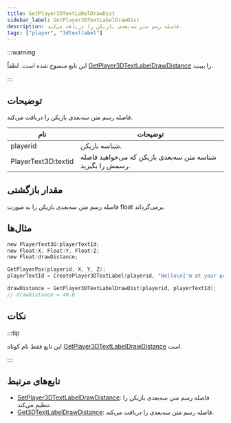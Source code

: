 ```yaml
---
title: GetPlayer3DTextLabelDrawDist
sidebar_label: GetPlayer3DTextLabelDrawDist
description: فاصله رسم متن سه‌بعدی بازیکن را دریافت می‌کند.
tags: ["player", "3dtextlabel"]
---
```


:::warning

این تابع منسوخ شده است. لطفاً [GetPlayer3DTextLabelDrawDistance](GetPlayer3DTextLabelDrawDistance) را ببینید.

:::

## توضیحات

فاصله رسم متن سه‌بعدی بازیکن را دریافت می‌کند.

| نام                 | توضیحات                                           |
| ------------------- | --------------------------------------------------- |
| playerid            | شناسه بازیکن.                                      |
| PlayerText3D:textid | شناسه متن سه‌بعدی بازیکن که می‌خواهید فاصله رسمش را بگیرید. |

## مقدار بازگشتی

فاصله رسم متن سه‌بعدی بازیکن را به صورت float برمی‌گرداند.

## مثال‌ها

```c
new PlayerText3D:playerTextId;
new Float:X, Float:Y, Float:Z;
new Float:drawDistance;

GetPlayerPos(playerid, X, Y, Z);
playerTextId = CreatePlayer3DTextLabel(playerid, "Hello\nI'm at your position", 0x008080FF, X, Y, Z, 40.0);

drawDistance = GetPlayer3DTextLabelDrawDist(playerid, playerTextId);
// drawDistance = 40.0
```

## نکات

:::tip

این تابع فقط نام کوتاه [GetPlayer3DTextLabelDrawDistance](GetPlayer3DTextLabelDrawDistance) است.

:::

## تابع‌های مرتبط

- [SetPlayer3DTextLabelDrawDistance](SetPlayer3DTextLabelDrawDistance): فاصله رسم متن سه‌بعدی بازیکن را تنظیم می‌کند.
- [Get3DTextLabelDrawDistance](Get3DTextLabelDrawDistance): فاصله رسم متن سه‌بعدی را دریافت می‌کند.
